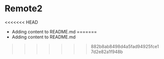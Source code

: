 # Remote2

<<<<<<< HEAD
* Adding content to README.md
=======
* Adding content to README.md
>>>>>>> 882b8ab8498d4a5fad94925fce17d2e82a1f948b
